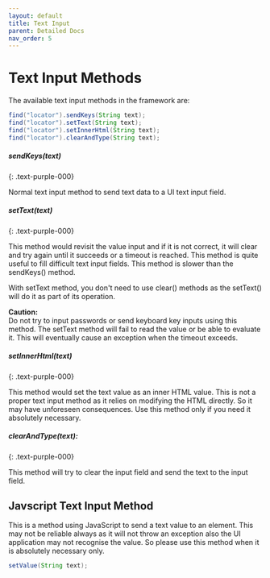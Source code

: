 ```yaml
---
layout: default
title: Text Input
parent: Detailed Docs
nav_order: 5
---
```


# Text Input Methods

The available text input methods in the framework are:

```java
find("locator").sendKeys(String text);
find("locator").setText(String text);
find("locator").setInnerHtml(String text);
find("locator").clearAndType(String text);
```

##### sendKeys(text)
{: .text-purple-000}

Normal text input method to send text data to a UI text input field. 

##### setText(text)
{: .text-purple-000}

This method would revisit the value input and if it is not correct, it will clear and 
try again until it succeeds or a timeout is reached. This method is quite useful to fill
difficult text input fields. This method is slower than the sendKeys() method. 

With setText method, you don't need to use clear() methods as the setText() will do it as part of its operation.

**<span class='text-red-000'>Caution:</span>**
<br>Do not try to input passwords or send keyboard key inputs using this method. The setText method will fail to read the
value or be able to evaluate it. This will eventually cause an exception when the timeout exceeds.



##### setInnerHtml(text)
{: .text-purple-000}

This method would set the text value as an inner HTML value. This is not a proper text input method as it relies on modifying the
HTML directly. So it may have unforeseen consequences. Use this method only if you need it absolutely necessary.

##### clearAndType(text):
{: .text-purple-000}


This method will try to clear the input field and send the text to the input field. 

## Javscript Text Input Method

This is a method using JavaScript to send a text value to an element. This may not be reliable always as it 
will not throw an exception also the UI application may not recognise the value. So please use this method when it is 
absolutely necessary only.

```java
setValue(String text);
```




